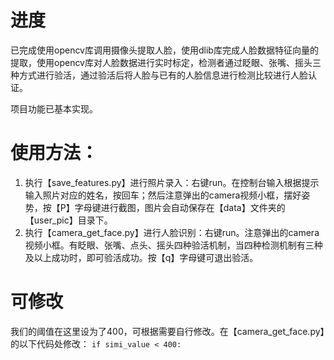 # 进度
已完成使用opencv库调用摄像头提取人脸，使用dlib库完成人脸数据特征向量的提取，使用opencv库对人脸数据进行实时标定，检测者通过眨眼、张嘴、摇头三种方式进行验活，通过验活后将人脸与已有的人脸信息进行检测比较进行人脸认证。

项目功能已基本实现。


# 使用方法：
1. 执行【save_features.py】进行照片录入：右键run。在控制台输入根据提示输入照片对应的姓名，按回车；然后注意弹出的camera视频小框，摆好姿势，按【P】字母键进行截图，图片会自动保存在【data】文件夹的【user_pic】目录下。
3. 执行【camera_get_face.py】进行人脸识别：右键run。注意弹出的camera视频小框。有眨眼、张嘴、点头、摇头四种验活机制，当四种检测机制有三种及以上成功时，即可验活成功。按【q】字母键可退出验活。


# 可修改
我们的阈值在这里设为了400，可根据需要自行修改。在【camera_get_face.py】的以下代码处修改：
`if simi_value < 400:`
